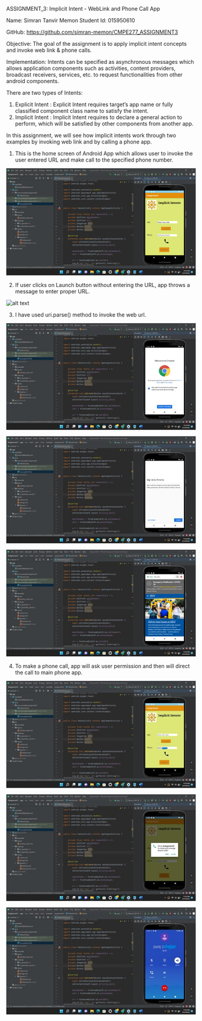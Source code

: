 ASSIGNMENT_3:  Implicit Intent - WebLink and Phone Call App

Name: Simran Tanvir Memon
Student Id: 015950610

GitHub:  https://github.com/simran-memon/CMPE277_ASSIGNMENT3

Objective: The goal of the assignment is to apply implicit intent concepts and invoke web link & phone calls.

Implementation: Intents can be specified as asynchronous messages which allows application components such as activities, content providers, broadcast receivers, services, etc. to request functionalities from other android components.

There are two types of Intents:

1. Explicit Intent : Explicit Intent requires target’s app name or fully classified component class name to satisfy the intent.
2. Implicit Intent : Implicit Intent requires to declare a general action to perform, which will be satisfied by other components from another app.


In this assignment, we will see how implicit intents work through two examples by invoking web link and by calling a phone app.

1. This is the home screen of Android App which allows user to invoke the user entered URL and make call to the specified phone number.

![alt text](https://github.com/simran-memon/CMPE277_ASSIGNMENT3/blob/main/screenshots/homescreen.png?raw=true) 

2. If user clicks on Launch button without entering the URL, app throws a message to enter proper URL.

![alt text](?raw=true) 

3. I have used uri.parse() method to invoke the web url.

![alt text](https://github.com/simran-memon/CMPE277_ASSIGNMENT3/blob/main/screenshots/url.jpg?raw=true) 

![alt text](https://github.com/simran-memon/CMPE277_ASSIGNMENT3/blob/main/screenshots/url2.jpg?raw=true) 

![alt text](https://github.com/simran-memon/CMPE277_ASSIGNMENT3/blob/main/screenshots/urldisplay.jpg?raw=true) 

4. To make a phone call, app will ask user permission and then will direct the call to main phone app.

![alt text](https://github.com/simran-memon/CMPE277_ASSIGNMENT3/blob/main/screenshots/phone.jpg?raw=true) 

![alt text](https://github.com/simran-memon/CMPE277_ASSIGNMENT3/blob/main/screenshots/permissiontocall.jpg?raw=true) 

![alt text](https://github.com/simran-memon/CMPE277_ASSIGNMENT3/blob/main/screenshots/phonecall.jpg?raw=true)